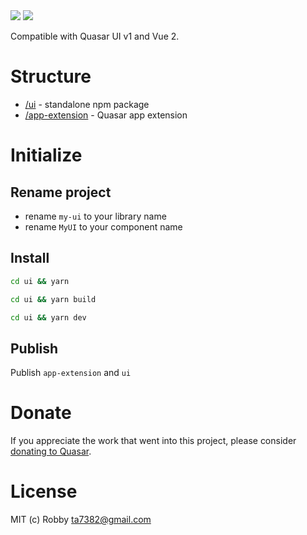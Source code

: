 <img src="https://img.shields.io/npm/v/quasar-ui-my-ui.svg?label=quasar-ui-my-ui">
<img src="https://img.shields.io/npm/v/quasar-app-extension-my-ui.svg?label=quasar-app-extension-my-ui">

Compatible with Quasar UI v1 and Vue 2.

# Structure
* [/ui](ui) - standalone npm package
* [/app-extension](app-extension) - Quasar app extension

# Initialize

## Rename project

* rename `my-ui` to your library name
* rename `MyUI` to your component name

## Install

```sh
cd ui && yarn
```

```sh
cd ui && yarn build
```

```sh
cd ui && yarn dev
```

## Publish

Publish `app-extension` and `ui`

# Donate
If you appreciate the work that went into this project, please consider [donating to Quasar](https://donate.quasar.dev).

# License
MIT (c) Robby <ta7382@gmail.com>
